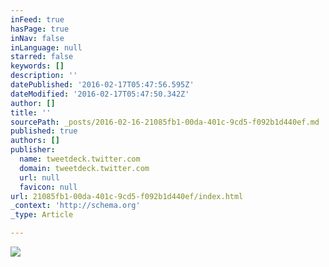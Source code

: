 ```yaml
---
inFeed: true
hasPage: true
inNav: false
inLanguage: null
starred: false
keywords: []
description: ''
datePublished: '2016-02-17T05:47:56.595Z'
dateModified: '2016-02-17T05:47:50.342Z'
author: []
title: ''
sourcePath: _posts/2016-02-16-21085fb1-00da-401c-9cd5-f092b1d440ef.md
published: true
authors: []
publisher:
  name: tweetdeck.twitter.com
  domain: tweetdeck.twitter.com
  url: null
  favicon: null
url: 21085fb1-00da-401c-9cd5-f092b1d440ef/index.html
_context: 'http://schema.org'
_type: Article

---
```

![](https://pbs.twimg.com/media/Ca_G4GqUYAAQFD6.jpg:large)